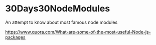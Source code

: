 # 30Days30NodeModules
An attempt to know about most famous node modules

https://www.quora.com/What-are-some-of-the-most-useful-Node-js-packages
